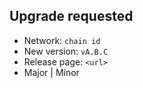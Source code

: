 ## Upgrade requested

* Network: `chain id`
* New version: `vA.B.C`
* Release page: `<url>`
* Major | Minor

